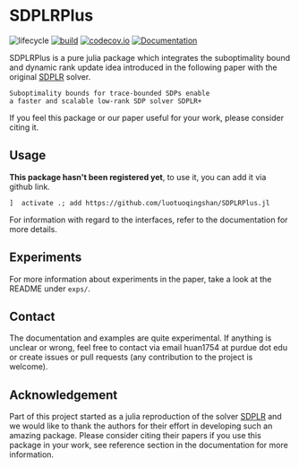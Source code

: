# SDPLRPlus

<!-- Tidyverse lifecycle badges, see https://www.tidyverse.org/lifecycle/ Uncomment or delete as needed. -->
![lifecycle](https://img.shields.io/badge/lifecycle-experimental-orange.svg)<!--
![lifecycle](https://img.shields.io/badge/lifecycle-maturing-blue.svg)
![lifecycle](https://img.shields.io/badge/lifecycle-stable-green.svg)
![lifecycle](https://img.shields.io/badge/lifecycle-retired-orange.svg)
![lifecycle](https://img.shields.io/badge/lifecycle-archived-red.svg)
![lifecycle](https://img.shields.io/badge/lifecycle-dormant-blue.svg) -->
[![build](https://github.com/luotuoqingshan/SDPLRPlus.jl/workflows/CI/badge.svg)](https://github.com/luotuoqingshan/SDPLRPlus.jl/actions?query=workflow%3ACI)
[![codecov.io](http://codecov.io/github/luotuoqingshan/SDPLRPlus.jl/coverage.svg?branch=master)](http://codecov.io/github/luotuoqingshan/SDPLRPlus.jl?branch=master)
[![Documentation](https://img.shields.io/badge/docs-dev-blue.svg)](https://luotuoqingshan.github.io/SDPLRPlus.jl/dev)
<!-- travis-ci.com badge, uncomment or delete as needed, depending on whether you are using that service. -->
<!-- [![Build Status](https://travis-ci.com/luotuoqingshan/SDPLRPlus.jl.svg?branch=master)](https://travis-ci.com/luotuoqingshan/SDPLRPlus.jl) -->
<!-- Coverage badge on codecov.io, which is used by default. -->
<!-- Aqua badge, see test/runtests.jl -->
<!-- [![Aqua QA](https://raw.githubusercontent.com/JuliaTesting/Aqua.jl/master/badge.svg)](https://github.com/JuliaTesting/Aqua.jl) -->

SDPLRPlus is a pure julia package which integrates the suboptimality bound and dynamic rank update idea introduced in the following paper with the original [SDPLR](https://sburer.github.io/projects.html) solver.  
```
Suboptimality bounds for trace-bounded SDPs enable
a faster and scalable low-rank SDP solver SDPLR+
```
If you feel this package or our paper useful for your work, please consider citing it. 

## Usage 
**This package hasn't been registered yet**, to use it, you can add it via github link. 
```
]  activate .; add https://github.com/luotuoqingshan/SDPLRPlus.jl 
```

For information with regard to the interfaces, refer to the documentation for more details.  

## Experiments 
For more information about experiments in the paper, 
take a look at the README under `exps/`. 

## Contact
The documentation and examples are quite experimental. If anything is unclear or wrong, feel free to contact via email huan1754 at purdue dot edu or create issues or pull requests (any contribution to the project is welcome).

## Acknowledgement
Part of this project started as a julia reproduction of 
the solver [SDPLR](https://sburer.github.io/projects.html) and we would like to thank the authors for their effort in developing such an amazing package. Please consider citing their papers if you use 
this package in your work, see reference section
in the documentation for more information.